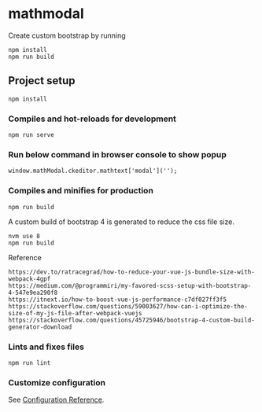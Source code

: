 # mathmodal

Create custom bootstrap by running 
```
npm install
npm run build
```

## Project setup
```
npm install
```

### Compiles and hot-reloads for development
```
npm run serve
```

### Run below command in browser console to show popup
```
window.mathModal.ckeditor.mathtext['modal']('');
```

### Compiles and minifies for production
```
npm run build
```

A custom build of bootstrap 4 is generated to reduce the css file size.

```
nvm use 8
npm run build
```

Reference
```
https://dev.to/ratracegrad/how-to-reduce-your-vue-js-bundle-size-with-webpack-4gpf
https://medium.com/@programmiri/my-favored-scss-setup-with-bootstrap-4-547e9ea290f8
https://itnext.io/how-to-boost-vue-js-performance-c7df027ff3f5
https://stackoverflow.com/questions/59003627/how-can-i-optimize-the-size-of-my-js-file-after-webpack-vuejs
https://stackoverflow.com/questions/45725946/bootstrap-4-custom-build-generator-download
```



### Lints and fixes files
```
npm run lint
```

### Customize configuration
See [Configuration Reference](https://cli.vuejs.org/config/).
